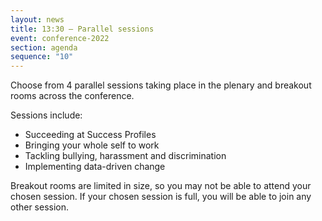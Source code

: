 ```yaml
---
layout: news
title: 13:30 – Parallel sessions
event: conference-2022
section: agenda
sequence: "10"
---
```

Choose from 4 parallel sessions taking place in the plenary and breakout rooms across the conference.

Sessions include:

* Succeeding at Success Profiles
* B﻿ringing your whole self to work
* Tackling bullying, harassment and discrimination
* Implementing data-driven change

Breakout rooms are limited in size, so you may not be able to attend your chosen session. If your chosen session is full, you will be able to join any other session.